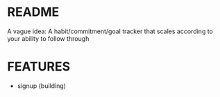 # README

A vague idea: A habit/commitment/goal tracker that scales according to your ability to follow through

# FEATURES

- signup (building)
